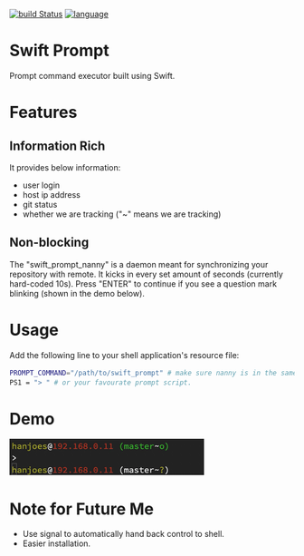 [![build Status](https://travis-ci.org/hanjoes/swift-prompt.svg?branch=master)](https://travis-ci.org/hanjoes/swift-prompt) [![language](https://img.shields.io/badge/langauge-swift5-brightgreen.svg)](https://swift.org/)

# Swift Prompt

Prompt command executor built using Swift. 

# Features

## Information Rich
It provides below information:
* user login
* host ip address
* git status
* whether we are tracking ("~" means we are tracking)

## Non-blocking
The "swift_prompt_nanny" is a daemon meant for synchronizing your repository with remote. It kicks in every set amount of seconds (currently hard-coded 10s). Press "ENTER" to continue if you see a question mark blinking (shown in the demo below).

# Usage

Add the following line to your shell application's resource file:

```bash
PROMPT_COMMAND="/path/to/swift_prompt" # make sure nanny is in the same folder
PS1 = "> " # or your favourate prompt script.
```

# Demo

![Quick Demo](./prompt_demo.gif)

# Note for Future Me

- Use signal to automatically hand back control to shell.
- Easier installation.